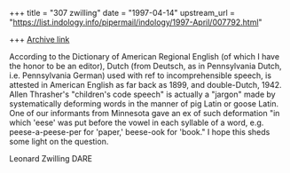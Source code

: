 +++
title = "307 zwilling"
date = "1997-04-14"
upstream_url = "https://list.indology.info/pipermail/indology/1997-April/007792.html"

+++
[Archive link](https://list.indology.info/pipermail/indology/1997-April/007792.html)

According to the Dictionary of American Regional English (of which I have
the honor to be an editor),
Dutch (from Deutsch, as in Pennsylvania Dutch, i.e. Pennsylvania German)
used with ref to incomprehensible speech, is attested in American
English as far back as 1899, and double-Dutch, 1942. Allen Thrasher's
"children's code speech" is actually a "jargon" made by systematically
deforming words in the manner of pig Latin or goose Latin. One of our
informants from Minnesota gave an ex of such deformation "in which 'eese'
was put before the vowel in each syllable of a word, e.g. peese-a-peese-per
for 'paper,' beese-ook for 'book." I hope this sheds some light on the
question.

Leonard Zwilling
DARE




